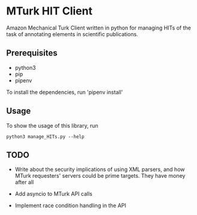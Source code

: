 # MTurk HIT Client

Amazon Mechanical Turk Client written in python for managing HITs of the task of annotating elements in scientific publications.

## Prerequisites
- python3
- pip
- pipenv

To install the dependencies, run 'pipenv install'

## Usage
To show the usage of this library, run
```
python3 manage_HITs.py --help
```

## TODO
- Write about the security implications of using XML parsers, and how MTurk requesters' servers could be prime targets.
They have money after all

- Add asyncio to MTurk API calls
- Implement race condition handling in the API